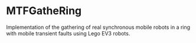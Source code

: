 # MTFGatheRing

Implementation of the gathering of real synchronous mobile robots in a ring with mobile transient faults using Lego EV3 robots.



